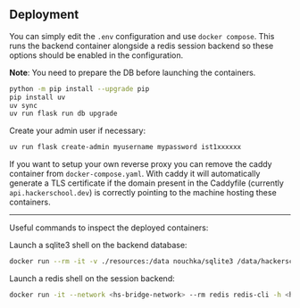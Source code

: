 ## Deployment

You can simply edit the `.env` configuration and use `docker compose`.
This runs the backend container alongside a redis session backend so these options should be enabled in the configuration. 

**Note**: You need to prepare the DB before launching the containers. 

```bash
python -m pip install --upgrade pip
pip install uv
uv sync
uv run flask run db upgrade
```

Create your admin user if necessary:
```bash
uv run flask create-admin myusername mypassword ist1xxxxxx
```

If you want to setup your own reverse proxy you can remove the caddy container from `docker-compose.yaml`. With caddy it will
automatically generate a TLS certificate if the domain present in the Caddyfile (currently `api.hackerschool.dev`) is correctly 
pointing to the machine hosting these containers. 

---

Useful commands to inspect the deployed containers:

Launch a sqlite3 shell on the backend database:
```sh
docker run --rm -it -v ./resources:/data nouchka/sqlite3 /data/hackerschool.sqlite3
```

Launch a redis shell on the session backend:
```sh
docker run -it --network <hs-bridge-network> --rm redis redis-cli -h <hs-redis-container>
```
